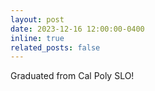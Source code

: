 ```yaml
---
layout: post
date: 2023-12-16 12:00:00-0400
inline: true
related_posts: false
---
```


Graduated from Cal Poly SLO!
